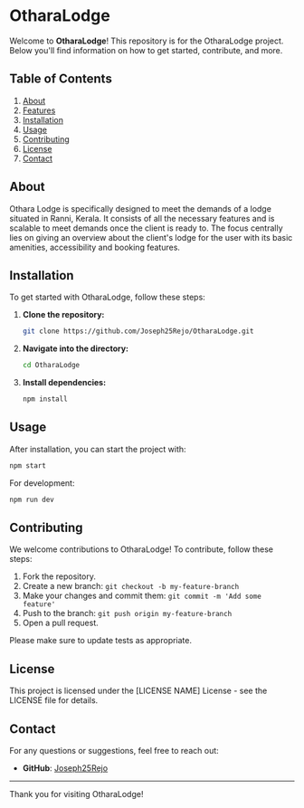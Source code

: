 # OtharaLodge

Welcome to **OtharaLodge**! This repository is for the OtharaLodge project. Below you'll find information on how to get started, contribute, and more.

## Table of Contents

1. [About](#about)
2. [Features](#features)
3. [Installation](#installation)
4. [Usage](#usage)
5. [Contributing](#contributing)
6. [License](#license)
7. [Contact](#contact)

## About

Othara Lodge is specifically designed to meet the demands of a lodge situated in Ranni, Kerala. It consists of all the necessary features and is scalable to meet demands once the client is ready to. The focus centrally lies on giving an overview about the client's lodge for the user with its basic amenities, accessibility and booking features.

## Installation

To get started with OtharaLodge, follow these steps:

1. **Clone the repository:**

    ```bash
    git clone https://github.com/Joseph25Rejo/OtharaLodge.git
    ```

2. **Navigate into the directory:**

    ```bash
    cd OtharaLodge
    ```

3. **Install dependencies:**

    ```bash
    npm install
    ```

## Usage

After installation, you can start the project with:

```bash
npm start
```

For development:

```bash
npm run dev
```

## Contributing

We welcome contributions to OtharaLodge! To contribute, follow these steps:

1. Fork the repository.
2. Create a new branch: `git checkout -b my-feature-branch`
3. Make your changes and commit them: `git commit -m 'Add some feature'`
4. Push to the branch: `git push origin my-feature-branch`
5. Open a pull request.

Please make sure to update tests as appropriate.

## License

This project is licensed under the [LICENSE NAME] License - see the LICENSE file for details.

## Contact

For any questions or suggestions, feel free to reach out:

- **GitHub**: [Joseph25Rejo](https://github.com/Joseph25Rejo)

---

Thank you for visiting OtharaLodge!